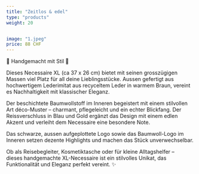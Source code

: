 ```yaml
---
title: "Zeitlos & edel"
type: "products"
weight: 20


image: "1.jpeg"
price: 88 CHF
---
```


🤎 Handgemacht mit Stil 🤎

Dieses Necessaire XL (ca 37 x 26 cm) bietet mit seinen grosszügigen Massen viel Platz für all deine Lieblingsstücke. Aussen gefertigt aus hochwertigem Lederimitat aus recyceltem Leder in warmem Braun, vereint es Nachhaltigkeit mit klassischer Eleganz.

Der beschichtete Baumwollstoff im Inneren begeistert mit einem stilvollen Art déco-Muster – charmant, pflegeleicht und ein echter Blickfang. Der Reissverschluss in Blau und Gold ergänzt das Design mit einem edlen Akzent und verleiht dem Necessaire eine besondere Note.

Das schwarze, aussen aufgeplottete Logo sowie das Baumwoll-Logo im Inneren setzen dezente Highlights und machen das Stück unverwechselbar.

Ob als Reisebegleiter, Kosmetiktasche oder für kleine Alltagshelfer –  
dieses handgemachte XL-Necessaire ist ein stilvolles Unikat, das Funktionalität und Eleganz perfekt vereint. ✨